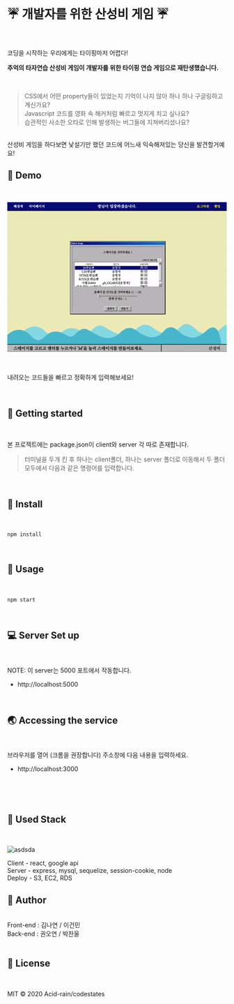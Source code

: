 # :umbrella: 개발자를 위한 산성비 게임 :umbrella:
</br>

코딩을 시작하는 우리에게는 타이핑마저 어렵다!
</br>

**추억의 타자연습 산성비 게임이 개발자를 위한 타이핑 연습 게임으로 재탄생했습니다.**

</br>

> CSS에서 어떤 property들이 있었는지 기억이 나지 않아 하나 하나 구글링하고 계신가요? </br>
> Javascript 코드를 영화 속 해커처럼 빠르고 멋지게 치고 싶나요? </br>
> 습관적인 사소한 오타로 인해 발생하는 버그들에 지쳐버리셨나요?

</br>
산성비 게임을 하다보면 낯설기만 했던 코드에 어느새 익숙해져있는 당신을 발견할거예요!

</br>

## :round_pushpin: Demo

</br>

![Alt text](./select-play.gif)

</br>

내려오는 코드들을 빠르고 정확하게 입력해보세요!

</br>

## :wave: Getting started

</br>

본 프로젝트에는 package.json이 client와 server 각 따로 존재합니다.

> 터미널을 두개 킨 후 하나는 client폴더, 하나는 server 폴더로 이동해서 두 폴더 모두에서 다음과 같은 명령어를 입력합니다.

</br>


## :wrench: Install

</br>

```
npm install
```

</br>

## :satellite: Usage 

</br>

```
npm start
```

</br>

## :computer: Server Set up

</br>

NOTE: 이 server는 5000 포트에서 작동합니다. </br>

* http://localhost:5000

</br>

## :earth_asia: Accessing the service

</br>

브라우저를 열어 (크롬을 권장합니다) 주소창에 다음 내용을 입력하세요. </br>

* http://localhost:3000

</br>

<!-- ## :gem: Deploy -->

</br>

<!-- Repository 다운로드 없이 다음 링크에서 바로 플레이할 수 있습니다.  </br>
* http://acidrain.s3-website.ap-northeast-2.amazonaws.com/ -->

</br>

## :notebook: Used Stack
</br>

![asdsda](https://lh3.googleusercontent.com/pw/ACtC-3eSdEqrUiG0NUOelOnD5vPsJkr39danE_knvXPEQuwRHlheGvdwCzABzVVuzJYzMj5JzyDeQrxT8fzpicLOFybez6tFG1QUvVCoSLmleu46Y7hr68-nZaZxjBYwg-SR-RJ7e1YqpIodsc2LJgE6OVzG=w727-h423-no?authuser=0)

Client - react, google api</br>
Server - express, mysql, sequelize, session-cookie, node</br>
Deploy - S3, EC2, RDS
</br>

## :busts_in_silhouette: Author

</br>
Front-end : 김나연 / 이건민</br>
Back-end : 권오연 / 박찬울
</br>
</br>

## :pencil: License

</br>

MIT © 2020 Acid-rain/codestates

</br></br>

